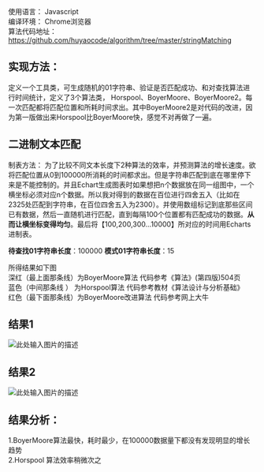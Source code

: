 ﻿使用语言： Javascript <br/>
编译环境： Chrome浏览器 <br/>
算法代码地址：https://github.com/huyaocode/algorithm/tree/master/stringMatching <br/>

## 实现方法：
定义一个工具类，可生成随机的01字符串、验证是否匹配成功、和对查找算法进行时间统计，定义了3个算法类， Horspool、BoyerMoore、BoyerMoore2。每一次匹配都将匹配位置和所耗时间求出。其中BoyerMoore2是对代码的改进，因为第一版做出来Horspool比BoyerMoore快，感觉不对再做了一遍。


## 二进制文本匹配
制表方法：
为了比较不同文本长度下2种算法的效率，并预测算法的增长速度。欲将匹配位置从0到100000所消耗的时间都求出。但是字符串匹配到底在哪里停下来是不能控制的。并且Echart生成图表时如果想把n个数据放在同一组图中，一个横坐标必须对应n个数据。所以我对得到的数据在百位进行四舍五入（比如在2325处匹配到字符串，在百位四舍五入为2300）。并使用数组标记到底那些区间已有数据，然后一直随机进行匹配，直到每隔100个位置都有匹配成功的数据。**从而让横坐标变得均匀**。最后将【100,200,300...10000】所对应的时间用Echarts进制表。

**待查找01字符串长度**：100000
**模式01字符串长度**：15

所得结果如下图 <br/>
深红（最上面那条线）为BoyerMoore算法 	代码参考《算法》(第四版)504页 <br/>
蓝色（中间那条线 ）  为Horspool算法		代码参考教材《算法设计与分析基础》 <br/>
红色（最下面那条线）为BoyerMoore改进算法	代码参考网上大牛 <br/>


## 结果1
![此处输入图片的描述][1]
## 结果2
![此处输入图片的描述][2]
## 结果分析：
1.BoyerMoore算法最快，耗时最少，在100000数据量下都没有发现明显的增长趋势 <br/>
2.Horspool 算法效率稍微次之 <br/>


  [1]: https://raw.githubusercontent.com/huyaocode/algorithm/master/stringMatching/%E6%B5%8B%E8%AF%95%E7%BB%93%E6%9E%9C1.png
  [2]: https://raw.githubusercontent.com/huyaocode/algorithm/master/stringMatching/%E6%B5%8B%E8%AF%95%E7%BB%93%E6%9E%9C2.png